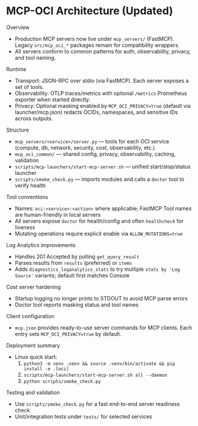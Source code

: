 # MCP-OCI Architecture (Updated)

Overview
- Production MCP servers now live under `mcp_servers/` (FastMCP). Legacy `src/mcp_oci_*` packages remain for compatibility wrappers.
- All servers conform to common patterns for auth, observability, privacy, and tool naming.

Runtime
- Transport: JSON-RPC over stdio (via FastMCP). Each server exposes a set of tools.
- Observability: OTLP traces/metrics with optional `/metrics` Prometheus exporter when started directly.
- Privacy: Optional masking enabled by `MCP_OCI_PRIVACY=true` (default via launcher/mcp.json) redacts OCIDs, namespaces, and sensitive IDs across outputs.

Structure
- `mcp_servers/<service>/server.py` — tools for each OCI service (compute, db, network, security, cost, observability, etc.)
- `mcp_oci_common/` — shared config, privacy, observability, caching, validation
- `scripts/mcp-launchers/start-mcp-server.sh` — unified start/stop/status launcher
- `scripts/smoke_check.py` — imports modules and calls a `doctor` tool to verify health

Tool conventions
- Names: `oci:<service>:<action>` where applicable; FastMCP Tool names are human-friendly in local servers
- All servers expose `doctor` for health/config and often `healthcheck` for liveness
- Mutating operations require explicit enable via `ALLOW_MUTATIONS=true`

Log Analytics improvements
- Handles 201 Accepted by polling `get_query_result`
- Parses results from `results` (preferred) or `items`
- Adds `diagnostics_loganalytics_stats` to try multiple `stats by 'Log Source'` variants; default first matches Console

Cost server hardening
- Startup logging no longer prints to STDOUT to avoid MCP parse errors
- Doctor tool reports masking status and tool names

Client configuration
- `mcp.json` provides ready-to-use server commands for MCP clients. Each entry sets `MCP_OCI_PRIVACY=true` by default.

Deployment summary
- Linux quick start:
  1. `python3 -m venv .venv && source .venv/bin/activate && pip install -e .[oci]`
  2. `scripts/mcp-launchers/start-mcp-server.sh all --daemon`
  3. `python scripts/smoke_check.py`

Testing and validation
- Use `scripts/smoke_check.py` for a fast end-to-end server readiness check
- Unit/integration tests under `tests/` for selected services
